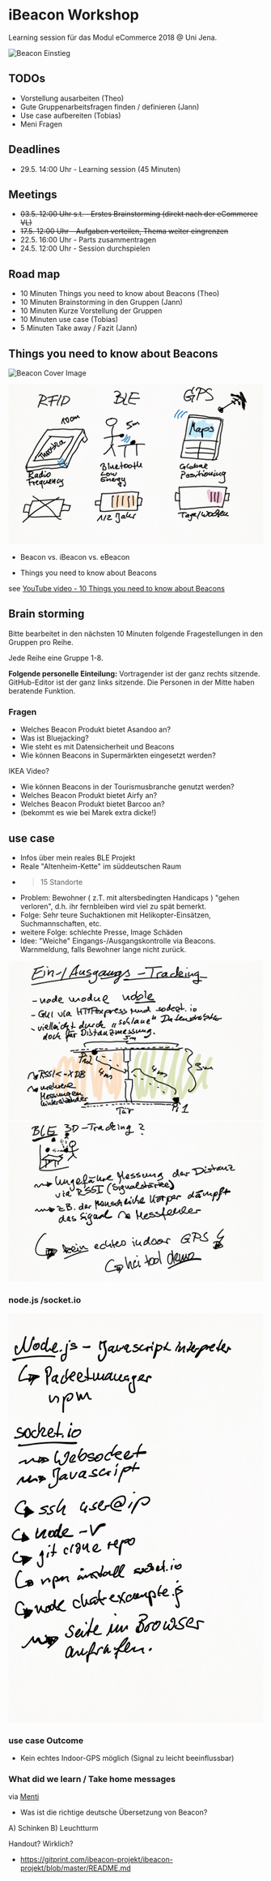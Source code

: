 ﻿# iBeacon Workshop

Learning session für das Modul eCommerce 2018 @ Uni Jena.

![Beacon Einstieg](https://upload.wikimedia.org/wikipedia/commons/3/37/John_Lynn_-_Smeaton%27s_Eddystone_Lighthouse.jpg)


## TODOs
* Vorstellung ausarbeiten (Theo)
* Gute Gruppenarbeitsfragen finden / definieren (Jann)
* Use case aufbereiten (Tobias)
* Meni Fragen

## Deadlines
* 29.5. 14:00 Uhr - Learning session (45 Minuten)

## Meetings
* ~~03.5. 12:00 Uhr s.t. - Erstes Brainstorming (direkt nach der eCommerce VL)~~
* ~~17.5. 12:00 Uhr - Aufgaben verteilen, Thema weiter eingrenzen~~
* 22.5. 16:00 Uhr - Parts zusammentragen
* 24.5. 12:00 Uhr - Session durchspielen

## Road map
* 10 Minuten Things you need to know about Beacons (Theo)
* 10 Minuten Brainstorming in den Gruppen (Jann)
* 10 Minuten Kurze Vorstellung der Gruppen
* 10 Minuten use case (Tobias)
* 5 Minuten Take away / Fazit (Jann)

## Things you need to know about Beacons

![Beacon Cover Image](https://1.bp.blogspot.com/-Hh-jLfDXFIc/VaSZggZrThI/AAAAAAAAA8g/oKxBD1bGM68/s1600/overall-graphic-070915.jpg)

![Intro](Bilder/1_Einstieg.png)

* Beacon vs. iBeacon vs. eBeacon

* Things you need to know about Beacons

see [YouTube video - 10 Things you need to know about Beacons](https://www.youtube.com/watch?v=L44m7otNI7o)

## Brain storming

Bitte bearbeitet in den nächsten 10 Minuten folgende Fragestellungen in den Gruppen pro Reihe.

Jede Reihe eine Gruppe 1-8.

__Folgende personelle Einteilung:__ Vortragender ist der ganz rechts sitzende. GitHub-Editor ist der ganz links sitzende. Die Personen in der Mitte haben beratende Funktion.

### Fragen

* Welches Beacon Produkt bietet Asandoo an?
* Was ist Bluejacking?
* Wie steht es mit Datensicherheit und Beacons
* Wie können Beacons in Supermärkten eingesetzt werden?

IKEA Video?

* Wie können Beacons in der Tourismusbranche genutzt werden?
* Welches Beacon Produkt bietet Airfy an?
* Welches Beacon Produkt bietet Barcoo an?
*  (bekommt es wie bei Marek extra dicke!)

## use case

* Infos über mein reales BLE Projekt
* Reale "Altenheim-Kette" im süddeutschen Raum
* > 15 Standorte
* Problem: Bewohner ( z.T. mit altersbedingten Handicaps ) "gehen verloren", d.h. ihr fernbleiben wird viel zu spät bemerkt.
* Folge: Sehr teure Suchaktionen mit Helikopter-Einsätzen, Suchmannschaften, etc.
* weitere Folge: schlechte Presse, Image Schäden
* Idee: "Weiche" Eingangs-/Ausgangskontrolle via Beacons. Warnmeldung, falls Bewohner lange nicht zurück.

![Beacon-Tracking 1](Bilder/3_Real-World-Projekt.png)
![Beacon-Tracking 2](Bilder/4_Outcome-Projekt.png)

### node.js /socket.io

![Beacon-Tracking-Outcome](Bilder/5_Handson_Node.png)

### use case Outcome

* Kein echtes Indoor-GPS möglich (Signal zu leicht beeinflussbar)

### What did we learn / Take home messages 

via [Menti](https://www.menti.com/)

* Was ist die richtige deutsche Übersetzung von Beacon?

A) Schinken
B) Leuchtturm

Handout? Wirklich?

* https://gitprint.com/ibeacon-projekt/ibeacon-projekt/blob/master/README.md
